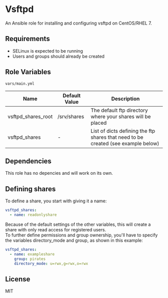 # Vsftpd

An Ansible role for installing and configuring vsftpd on CentOS/RHEL 7.  

## Requirements

- SELinux is expected to be running
- Users and groups should already be created

## Role Variables

`vars/main.yml`

| Name           | Default Value | Description                        |
| -------------- | ------------- | -----------------------------------|
| vsftpd_shares_root | /srv/shares | The default ftp directory where your shares will be placed |
| vsftpd_shares | -      | List of dicts defining the ftp shares that need to be created (see example below) |

## Dependencies

This role has no depencies and will work on its own.

## Defining shares

To define a share, you start with giving it a name:

```Yaml
vsftpd_shares:
  - name: readonlyshare
```
Because of the default settings of the other variables, this will create a share with only read access for registered users.  
To further define permissions and group ownership, you'll have to specify the variables directory_mode and group, as shown in this example:

```Yaml
vsftpd_shares:
  - name: exampleshare
    group: pirates
    directory_mode: u=rwx,g=rwx,o=rwx
```

## License

MIT
